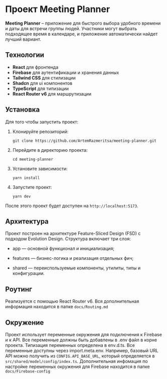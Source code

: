 # Проект Meeting Planner

**Meeting Planner** – приложение для быстрого выбора удобного времени и даты для встречи группы людей. Участники могут выбрать подходящее время в календаре, и приложение автоматически найдет лучший вариант.

## Технологии

- **React** для фронтенда
- **Firebase** для аутентификации и хранения данных
- **Tailwind CSS** для стилизации
- **Shadcn** для ui компонентов
- **TypeScript** для типизации
- **React Router v6** для маршрутизации

## Установка

Для того чтобы запустить проект:

1. Клонируйте репозиторий:

   ```
   git clone https://github.com/ArtemRazmeritsa/meeting-planner.git
   ```

2. Перейдите в директорию проекта:

   ```
   cd meeting-planner
   ```

3. Установите зависимости:

   ```
   yarn install
   ```

4. Запустите проект:
   ```
   yarn dev
   ```

После этого проект будет доступен на `http://localhost:5173`.

## Архитектура

Проект построен на архитектуре Feature-Sliced Design (FSD) с подходом Evolution Design. Структура включает три слоя:

- app — основной функционал и инициализация;

- features — бизнес-логика и реализация отдельных фич;

- shared — переиспользуемые компоненты, утилиты, типы и конфигурации.

## Роутинг

Реализуется с помощью React Router v6. Вся дополнительная информация находится в папке `docs/Routing.md`

## Окружение

Проект использует переменные окружения для подключения к Firebase и к API. Все переменные должны быть добавлены в .env файл в корне проекта. Типизация переменных определена в env.d.ts. Все переменные доступны через import.meta.env. Например, базовый URL API можно получить из `CONFIG.API_BASE_URL`, который определяется в `src/shared/model/config/index.ts`. Дополнительная инфомация по настройке переменных окружения для Firebase находится в папке `docs/Firebase-config`


